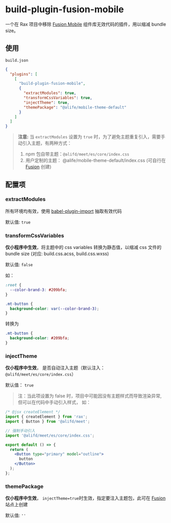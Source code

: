 # build-plugin-fusion-mobile

一个在 Rax 项目中移除 [Fusion Mobile](https://www.npmjs.com/package/@alifd/meet) 组件库无效代码的插件，用以缩减 bundle size。

## 使用

`build.json`

```json
{
  "plugins": [
    [
      "build-plugin-fusion-mobile",
      {
        "extractModules": true,
        "transformCssVariables": true,
        "injectTheme": true,
        "themePackage": "@alife/mobile-theme-default"
      }
    ]
  ]
}
```

> **注意:** 当 `extractModules` 设置为 `true` 时，为了避免主题重复引入，需要手动引入主题，有两种方式：
>
> 1. npm 包自带主题：`@alifd/meet/es/core/index.css`
> 2. 用户定制的主题： @alife/mobile-theme-default/index.css (可自行在 [Fusion](https://fusion.alibaba-inc.com/mobile/) 创建)

## 配置项

### extractModules

所有环境均有效，使用 [babel-plugin-import](https://www.npmjs.com/package/babel-plugin-import) 抽取有效代码

默认值: `true`

### transformCssVariables

**仅小程序中生效**，将主题中的 css variables 转换为静态值，以缩减 css 文件的 bundle size (对应: build.css.acss, build.css.wxss)

默认值: `false`

如：

```css
:root {
  --color-brand-3: #209bfa;
}

.mt-button {
  background-color: var(--color-brand-3);
}
```

转换为

```css
.mt-button {
  background-color: #209bfa;
}
```

### injectTheme

**仅小程序中生效**， 是否自动注入主题（默认注入：`@alifd/meet/es/core/index.css`）

默认值： `true`

> 注：当此项设置为 false 时，项目中可能因没有主题样式而导致渲染异常, 但可以在代码中手动引入样式， 如：

```jsx
/* @jsx createElement */
import { createElement } from 'rax';
import { Button } from '@alifd/meet';

// 强制手动引入
import '@alifd/meet/es/core/index.css';

export default () => {
  return (
    <Button type="primary" model="outline">
      button
    </Button>
  );
};
```

### themePackage

**仅小程序中生效**， `injectTheme=true`时生效，指定要注入主题包，此可在 [Fusion](https://fusion.alibaba-inc.com/mobile/component) 站点上创建

默认值: `''`
